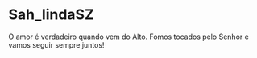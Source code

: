 # Sah_lindaSZ
O amor é verdadeiro quando vem do Alto. Fomos tocados pelo Senhor e vamos seguir sempre juntos!

